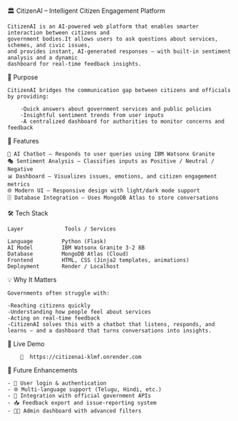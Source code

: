 🏛️ CitizenAI – Intelligent Citizen Engagement Platform
                                  
    CitizenAI is an AI-powered web platform that enables smarter interaction between citizens and 
    government bodies.It allows users to ask questions about services, schemes, and civic issues,
    and provides instant, AI-generated responses — with built-in sentiment analysis and a dynamic
    dashboard for real-time feedback insights.

🎯 Purpose

    CitizenAI bridges the communication gap between citizens and officials by providing:

        -Quick answers about government services and public policies
        -Insightful sentiment trends from user inputs
        -A centralized dashboard for authorities to monitor concerns and feedback
🚀 Features

    💬 AI Chatbot – Responds to user queries using IBM Watsonx Granite
    🎭 Sentiment Analysis – Classifies inputs as Positive / Neutral / Negative
    📊 Dashboard – Visualizes issues, emotions, and citizen engagement metrics
    🌐 Modern UI – Responsive design with light/dark mode support
    🗄️ Database Integration – Uses MongoDB Atlas to store conversations
    
🛠️ Tech Stack

    Layer	          Tools / Services
      
    Language  	     Python (Flask)
    AI Model   	     IBM Watsonx Granite 3-2 8B
    Database	     MongoDB Atlas (Cloud)
    Frontend	     HTML, CSS (Jinja2 templates, animations)
    Deployment	     Render / Localhost
💡 Why It Matters

    Governments often struggle with:

    -Reaching citizens quickly
    -Understanding how people feel about services
    -Acting on real-time feedback
    -CitizenAI solves this with a chatbot that listens, responds, and learns — and a dashboard that turns conversations into insights.

🧪 Live Demo
        
        🔗  https://citizenai-klmf.onrender.com

🔮 Future Enhancements

    - 👥 User login & authentication
    - 🌐 Multi-language support (Telugu, Hindi, etc.)
    - 📡 Integration with official government APIs
    - 📥 Feedback export and issue-reporting system
    - 🧑‍💼 Admin dashboard with advanced filters       
        
